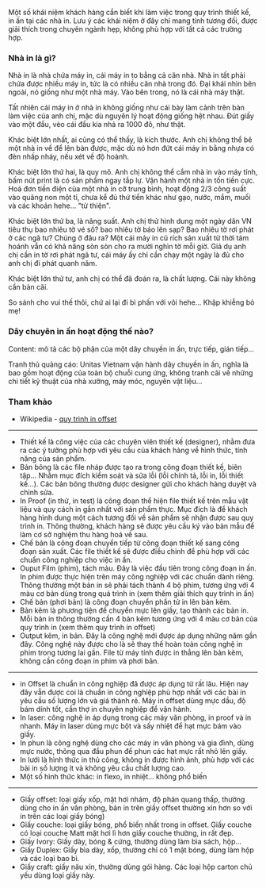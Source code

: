 Một số khái niệm khách hàng cần biết khi làm việc trong quy trình thiết kế, in ấn tại các nhà in. Lưu ý các khái niệm ở đây chỉ mang  tính tương đối, được giải thích trong chuyên ngành hẹp, không phù hợp với tất cả các trường hợp.

### Nhà in là gì?

Nhà in là nhà chứa máy in, cái máy in to bằng cả căn nhà. Nhà in tất phải chứa được nhiều máy in, tức là có nhiều căn nhà trong đó. Đại khái nhìn bên ngoài, nó giống như một nhà máy. Vào bên trong, nó là cái nhà máy thật.

Tất nhiên cái máy in ở nhà in không giống như cái bày làm cảnh trên bàn làm việc của anh chị, mặc dù nguyên lý hoạt động giống hệt nhau. Đút giấy vào một đầu, vèo cái đầu kia nhả ra 1000 đô, như thật.

Khác biệt lớn nhất, ai cũng có thể thấy, là kích thước. Anh chị không thể bê một nhà in về để lên bàn được, mặc dù nó hơn đứt cái máy in bằng nhựa có đèn nhấp nháy, nếu xét về độ hoành.

Khác biệt lớn thứ hai, là quy mô. Anh chị không thể cắm nhà in vào máy tính, bấm nút print là có sản phẩm ngay tắp lự. Vận hành một nhà in tốn tiền cực. Hoá đơn tiền điện của một nhà in cỡ trung bình, hoạt động 2/3 công suất vào quãng non một tỉ, chưa kể đủ thứ tiền khác như gạo, nước, mắm, muối và các khoản hehe... "từ thiện".

Khác biệt lớn thứ ba, là năng suất. Anh chị thử hình dung một ngày dân VN tiêu thụ bao nhiêu tờ vé số? bao nhiêu tờ báo lên sạp? Bao nhiêu tờ rơi phát ở các ngã tư? Chúng ở đâu ra? Một cái máy in cũ rích sản xuất từ thời tám hoánh vẫn có khả năng sòn sòn cho ra mười nghìn tờ mỗi giờ. Giả dụ anh chị cần in tờ rơi phát ngã tư, cái máy ấy chỉ cần chạy một ngày là đủ cho anh chị đi phát quanh năm.

Khác biệt lớn thứ tư, anh chị có thể đã đoán ra, là chất lượng. Cái này không cần bàn cãi.

So sánh cho vui thế thôi, chứ ai lại đi bì phấn với vôi hehe... Khập khiễng bỏ mẹ!

### Dây chuyên in ấn hoạt động thế nào?

Content: mô tả các bộ phận của một dây chuyền in ấn, trực tiếp, gián tiếp...

Tranh thủ quảng cáo: Unitas Vietnam vận hành dây chuyền in ấn, nghĩa là bao gồm hoạt động của toàn bộ chuỗi cung ứng, không tranh cãi về những chi tiết kỹ thuật của nhà xưởng, máy móc, nguyên vật liệu...


### Tham khảo

- Wikipedia - [quy trình in offset](https://vi.wikipedia.org/wiki/In_offset)

---

- Thiết kế là công việc của các chuyên viên thiết kế (designer), nhằm đưa ra các ý tưởng phù hợp với yêu cầu của khách hàng về hình thức, tính năng của sản phẩm.
- Bản bông là các file nháp được tạo ra trong công đoạn thiết kế, biên tập... Nhằm mục đích kiểm soát và sửa lỗi (lỗi chính tả, lỗi in, lỗi thiết kế...). Các bản bông thường được designer gửi cho khách hàng duyệt và chỉnh sửa.
- In Proof (in thử, in test) là công đoạn thể hiện file thiết kế trên mẫu vật liệu và quy cách in gần nhất với sản phẩm thực. Mục đích là để khách hàng hình dung một cách tương đối về sản phẩm sẽ nhận được sau quy trình in. Thông thường, khách hàng sẽ được yêu cầu ký vào bản mẫu để làm cơ sở nghiệm thu hàng hoá về sau.
- Chế bản là công đoạn chuyển tiếp từ công đoạn thiết kế sang công đoạn sản xuất. Các file thiết kế sẽ được điều chỉnh để phù hợp với các chuẩn công nghiệp cho việc in ấn.
- Ouput Film (phim), tách màu. Đây là việc đầu tiên trong công đoạn in ấn. In phim được thực hiện trên máy công nghiệp với các chuẩn dành riêng. Thông thường một bản in sẽ phải tách thành 4 bộ phim, tương ứng với 4 màu cơ bản dùng trong quá trình in (xem thêm giải thích quy trình in ấn)
- Chế bản (phơi bản) là công đoạn chuyển phần tử in lên bản kẽm.
- Bản kẽm là phương tiện để chuyển mực lên giấy, tạo thành các bản in. Mỗi bản in thông thường cần 4 bản kẽm tương ứng với 4 màu cơ bản của quy trình in (xem thêm quy trình in offset)
- Output kẽm, in bản. Đây là công nghệ mới được áp dụng những năm gần đây. Công nghệ này được cho là sẽ thay thế hoàn toàn công nghệ in phim trong tương lai gần. File từ máy tính được in thẳng lên bản kẽm, không cần công đoạn in phim và phơi bản.

---

- in Offset là chuẩn in công nghiệp đã được áp dụng từ rất lâu. Hiện nay đây vẫn được coi là chuẩn in công nghiệp phù hợp nhất với các bài in yêu cầu số lượng lớn và giá thành rẻ. Máy in offset dùng mực dầu, độ bám dính tốt, cần thợ in chuyên nghiệp để vận hành.
- In laser: công nghệ in áp dụng trong các máy văn phòng, in proof và in nhanh. Máy in laser dùng mực bột và sấy nhiệt để hạt mực bám vào giấy.
- In phun là công nghệ dùng cho các máy in văn phòng và gia đình, dùng mực nước, thông qua đầu phun để phun các hạt mực rất nhỏ lên giấy.
- In lưới là hình thức in thủ công, không in được hình ảnh, phù hợp với các bài in số lượng ít và không yêu cầu chất lượng cao.
- Một số hình thức khác: in flexo, in nhiệt... không phổ biến

---

- Giấy offset: loại giấy xốp, mặt hơi nhám, độ phản quang thấp, thường dùng cho in ấn văn phòng, bản in trên giấy offset thường xỉn hơn so với in trên các loại giấy bóng)
- Giấy couche: loại giấy bóng, phổ biến nhất trong in offset. Giấy couche có loại couche Matt mặt hơi lì hơn giấy couche thường, in rất đẹp.
- Giấy Ivory: Giấy dày, bóng & cứng, thường dùng làm bìa sách, hộp...
- Giấy Duplex: Giấy bìa dày, xốp, thường chỉ có 1 mặt bóng, dùng làm hộp và các loại bao bì.
- Giấy craft: giấy nâu xỉn, thường dùng gói hàng. Các loại hộp carton chủ yếu dùng loại giấy này.

